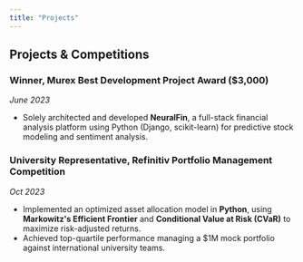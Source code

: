 ```yaml
---
title: "Projects"
---
```


## Projects & Competitions

### Winner, Murex Best Development Project Award ($3,000)
*June 2023*

- Solely architected and developed **NeuralFin**, a full-stack financial analysis platform using Python (Django, scikit-learn) for predictive stock modeling and sentiment analysis.

### University Representative, Refinitiv Portfolio Management Competition
*Oct 2023*

- Implemented an optimized asset allocation model in **Python**, using **Markowitz's Efficient Frontier** and **Conditional Value at Risk (CVaR)** to maximize risk-adjusted returns.
- Achieved top-quartile performance managing a $1M mock portfolio against international university teams.
